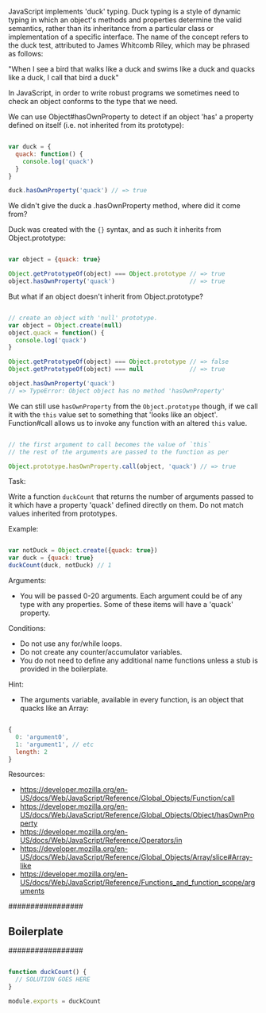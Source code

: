 JavaScript implements 'duck' typing. Duck typing is a style of dynamic typing in
which an object's methods and properties determine the valid semantics,
rather than its inheritance from a particular class or implementation of a
specific interface. The name of the concept refers to the duck test, attributed
to James Whitcomb Riley, which may be phrased as follows:

  "When I see a bird that walks like a duck and swims like a duck and quacks like a duck, I call that bird a duck"

In JavaScript, in order to write robust programs we sometimes need to
check an object conforms to the type that we need.

We can use Object#hasOwnProperty to detect if an object 'has' a property defined on itself (i.e. not inherited from its prototype):

```js

var duck = {
  quack: function() {
    console.log('quack')
  }
}

duck.hasOwnProperty('quack') // => true

```

We didn't give the duck a .hasOwnProperty method, where did it come from?

Duck was created with the `{}` syntax, and as such
it inherits from Object.prototype:

```js

var object = {quack: true}

Object.getPrototypeOf(object) === Object.prototype // => true
object.hasOwnProperty('quack')                     // => true

```

But what if an object doesn't inherit from Object.prototype?

```js

// create an object with 'null' prototype.
var object = Object.create(null)
object.quack = function() {
  console.log('quack')
}

Object.getPrototypeOf(object) === Object.prototype // => false
Object.getPrototypeOf(object) === null             // => true

object.hasOwnProperty('quack')
// => TypeError: Object object has no method 'hasOwnProperty'

```

We can still use `hasOwnProperty` from the `Object.prototype` though,
if we call it with the `this` value set to something that 'looks like
an object'. Function#call allows us to invoke any function with
an altered `this` value.

```js

// the first argument to call becomes the value of `this`
// the rest of the arguments are passed to the function as per

Object.prototype.hasOwnProperty.call(object, 'quack') // => true

```

Task:

Write a function `duckCount` that returns the number of arguments passed to 
it which have a property 'quack' defined directly on them. Do not match values inherited from prototypes.

Example:

```js

var notDuck = Object.create({quack: true})
var duck = {quack: true}
duckCount(duck, notDuck) // 1

```
Arguments:

* You will be passed 0-20 arguments. Each argument could be of any type with any
  properties. Some of these items will have a 'quack' property.

Conditions:

* Do not use any for/while loops.
* Do not create any counter/accumulator variables.
* You do not need to define any additional name functions
  unless a stub is provided in the boilerplate.

Hint:

* The arguments variable, available in every function,
  is an object that quacks like an Array:

```js

{
  0: 'argument0',
  1: 'argument1', // etc
  length: 2
}

```

Resources:

* https://developer.mozilla.org/en-US/docs/Web/JavaScript/Reference/Global_Objects/Function/call
* https://developer.mozilla.org/en-US/docs/Web/JavaScript/Reference/Global_Objects/Object/hasOwnProperty
* https://developer.mozilla.org/en-US/docs/Web/JavaScript/Reference/Operators/in
* https://developer.mozilla.org/en-US/docs/Web/JavaScript/Reference/Global_Objects/Array/slice#Array-like
* https://developer.mozilla.org/en-US/docs/Web/JavaScript/Reference/Functions_and_function_scope/arguments


#################
## Boilerplate ##
#################

```js

function duckCount() {
  // SOLUTION GOES HERE
}

module.exports = duckCount

```
